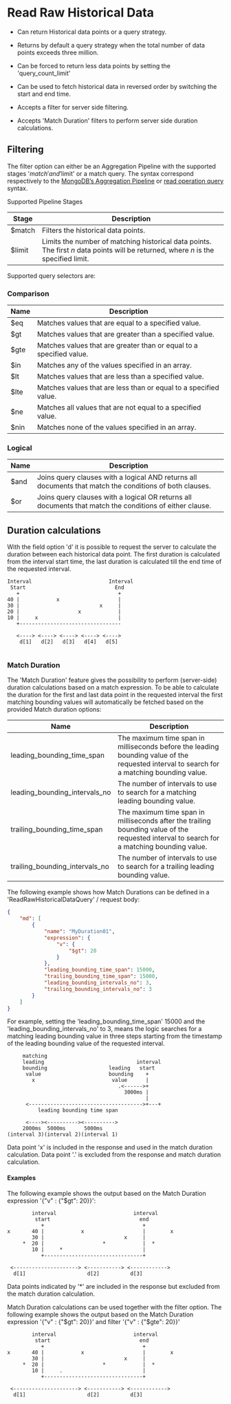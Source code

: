 # Read Raw Historical Data

- Can return Historical data points or a query strategy.

- Returns by default a query strategy when the total number of data points exceeds three million.

- Can be forced to return less data points by setting the 'query_count_limit'

- Can be used to fetch historical data in reversed order by switching the start and end time.

- Accepts a filter for server side filtering.

- Accepts 'Match Duration' filters to perform server side duration calculations.

## Filtering

The filter option can either be an Aggregation Pipeline with the supported stages '$match' and '$limit' or a match query. The syntax correspond respectively to the [MongoDB’s Aggregation Pipeline](https://docs.mongodb.com/manual/reference/operator/aggregation-pipeline/#aggregation-pipeline-operator-reference) or [read operation query](https://docs.mongodb.com/manual/tutorial/query-documents/#read-operations-query-argument) syntax.

Supported Pipeline Stages

| Stage | Description |
|-------|-------------|
| $match | Filters the historical data points. |
| $limit | Limits the number of matching historical data points. The first *n* data points will be returned, where *n* is the specified limit. |

Supported query selectors are:

### Comparison

| Name | Description |
|------|-------------|
| $eq | Matches values that are equal to a specified value. |
| $gt | Matches values that are greater than a specified value. |
| $gte | Matches values that are greater than or equal to a specified value. |
| $in | Matches any of the values specified in an array. |
| $lt | Matches values that are less than a specified value. |
| $lte | Matches values that are less than or equal to a specified value. |
| $ne |  Matches all values that are not equal to a specified value. |
| $nin |  Matches none of the values specified in an array. |

### Logical

| Name | Description |
|------|-------------|
| $and | Joins query clauses with a logical AND returns all documents that match the conditions of both clauses. |
| $or | Joins query clauses with a logical OR returns all documents that match the conditions of either clause. |

## Duration calculations

With the field option 'd' it is possible to request the server to calculate the duration between each historical data point. The first duration is calculated from the interval start time, the last duration is calculated till the end time of the requested interval.

```ascii
Interval                         Interval
 Start                             End
   +                                +
40 |            x                   |
30 |                          x     |
20 |                   x            |
10 |     x                          |
   +---------------------------------

   <----> <----> <----> <----> <---->
    d[1]   d[2]   d[3]   d[4]   d[5]


```

### Match Duration

The 'Match Duration' feature gives the possibility to perform (server-side) duration calculations based on a match expression. To be able to calculate the duration for the first and last data point in the requested interval the first matching bounding values will automatically be fetched based on the provided Match duration options:

| Name | Description |
|-------|-------------|
| leading_bounding_time_span | The maximum time span in milliseconds before the leading bounding value of the requested interval to search for a matching bounding value. |
| leading_bounding_intervals_no | The number of intervals to use to search for a matching leading bounding value. |
| trailing_bounding_time_span | The maximum time span in milliseconds after the trailing bounding value of the requested interval to search for a matching bounding value. |
| trailing_bounding_intervals_no| The number of intervals to use to search for a trailing leading bounding value. |

The following example shows how Match Durations can be defined in a 'ReadRawHistoricalDataQuery' / request body:

```json
{
    "md": [
        {
            "name": "MyDuration01",
            "expression": {
                "v": {
                    "$gt": 20
                }
            },
            "leading_bounding_time_span": 15000,
            "trailing_bounding_time_span": 15000,
            "leading_bounding_intervals_no": 3,
            "trailing_bounding_intervals_no": 3
        }
    ]
}
```

For example, setting the 'leading_bounding_time_span' 15000 and the 'leading_bounding_intervals_no' to 3, means the logic searches for a matching leading bounding value in three steps starting from the timestamp of the leading bounding value of the requested interval.

```ascii
     matching
     leading                              interval
     bounding                    leading   start
      value                      bounding    +
        x                         value      |
                                    .<------>+
                                      3000ms |
                                             |
      <------------------------------------->+---+
          leading bounding time span

      <----><----------><---------->
     2000ms  5000ms      5000ms
(interval 3)(interval 2)(interval 1)
```

Data point 'x' is included in the response and used in the match duration calculation.
Data point '.' is excluded from the response and match duration calculation.

#### Examples

The following example shows the output based on the Match Duration expression '{"v" : {"$gt": 20}}':

```ascii
        interval                         interval
         start                             end
           +                                +
x       40 |            x                   |        x
        30 |                          x     |
     *  20 |                   *            |  *
        10 |     *                          |
           +--------------------------------+

 <---------------------> <-----------> <------------>
  d[1]                    d[2]          d[3]
```

Data points indicated by '*' are included in the response but excluded from the match duration calculation.

Match Duration calculations can be used together with the filter option. The following example shows the output based on the Match Duration expression '{"v" : {"$gt": 20}}' and filter '{"v" : {"$gte": 20}}'

```ascii
        interval                         interval
         start                             end
           +                                +
x       40 |            x                   |        x
        30 |                          x     |
     *  20 |                   *            |  *
        10 |     .                          |
           +--------------------------------+

 <---------------------> <-----------> <------------>
  d[1]                    d[2]          d[3]
```